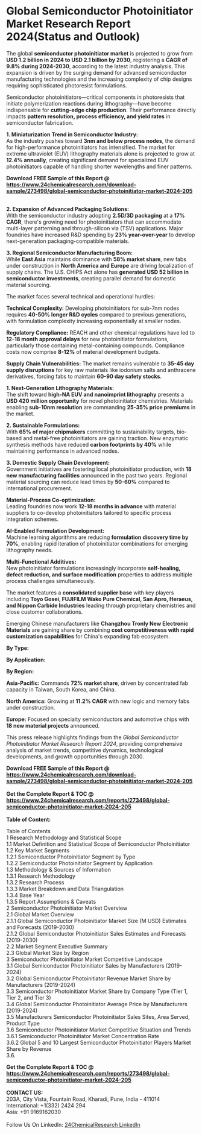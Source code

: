 <h1>Global Semiconductor Photoinitiator Market Research Report 2024(Status and Outlook)</h1><p>The global <strong>semiconductor photoinitiator market</strong> is projected to grow from <strong>USD 1.2 billion in 2024 to USD 2.1 billion by 2030</strong>, registering a <strong>CAGR of 9.8% during 2024-2030</strong>, according to the latest industry analysis. This expansion is driven by the surging demand for advanced semiconductor manufacturing technologies and the increasing complexity of chip designs requiring sophisticated photoresist formulations.</p><p>Semiconductor photoinitiators—critical components in photoresists that initiate polymerization reactions during lithography—have become indispensable for <strong>cutting-edge chip production</strong>. Their performance directly impacts <strong>pattern resolution, process efficiency, and yield rates</strong> in semiconductor fabrication.</p><p><strong>1. Miniaturization Trend in Semiconductor Industry:</strong><br>
As the industry pushes toward <strong>3nm and below process nodes</strong>, the demand for high-performance photoinitiators has intensified. The market for extreme ultraviolet (EUV) lithography materials alone is projected to grow at <strong>12.4% annually</strong>, creating significant demand for specialized EUV photoinitiators capable of handling shorter wavelengths and finer patterns.</p><div><b>Download FREE Sample of this Report @ 
            <a href="https://www.24chemicalresearch.com/download-sample/273498/global-semiconductor-photoinitiator-market-2024-205">
            https://www.24chemicalresearch.com/download-sample/273498/global-semiconductor-photoinitiator-market-2024-205</a></b></div><br><p><strong>2. Expansion of Advanced Packaging Solutions:</strong><br>
With the semiconductor industry adopting <strong>2.5D/3D packaging</strong> at a <strong>17% CAGR</strong>, there's growing need for photoinitiators that can accommodate multi-layer patterning and through-silicon via (TSV) applications. Major foundries have increased R&amp;D spending by <strong>23% year-over-year</strong> to develop next-generation packaging-compatible materials.</p><p><strong>3. Regional Semiconductor Manufacturing Boom:</strong><br>
While <strong>East Asia</strong> maintains dominance with <strong>58% market share</strong>, new fabs under construction in <strong>North America and Europe</strong> are driving localization of supply chains. The U.S. CHIPS Act alone has <strong>generated USD 52 billion in semiconductor investments</strong>, creating parallel demand for domestic material sourcing.</p><p>The market faces several technical and operational hurdles:</p><p><strong>Technical Complexity:</strong> Developing photoinitiators for sub-7nm nodes requires <strong>40-50% longer R&amp;D cycles</strong> compared to previous generations, with formulation complexity increasing exponentially at smaller nodes.</p><p><strong>Regulatory Compliance:</strong> REACH and other chemical regulations have led to <strong>12-18 month approval delays</strong> for new photoinitiator formulations, particularly those containing metal-containing compounds. Compliance costs now comprise <strong>8-12%</strong> of material development budgets.</p><p><strong>Supply Chain Vulnerabilities:</strong> The market remains vulnerable to <strong>35-45 day supply disruptions</strong> for key raw materials like iodonium salts and anthracene derivatives, forcing fabs to maintain <strong>60-90 day safety stocks</strong>.</p><p><strong>1. Next-Generation Lithography Materials:</strong><br>
The shift toward <strong>high-NA EUV and nanoimprint lithography</strong> presents a <strong>USD 420 million opportunity</strong> for novel photoinitiator chemistries. Materials enabling <strong>sub-10nm resolution</strong> are commanding <strong>25-35% price premiums</strong> in the market.</p><p><strong>2. Sustainable Formulations:</strong><br>
With <strong>65% of major chipmakers</strong> committing to sustainability targets, bio-based and metal-free photoinitiators are gaining traction. New enzymatic synthesis methods have reduced <strong>carbon footprints by 40%</strong> while maintaining performance in advanced nodes.</p><p><strong>3. Domestic Supply Chain Development:</strong><br>
Government initiatives are fostering local photoinitiator production, with <strong>18 new manufacturing facilities</strong> announced in the past two years. Regional material sourcing can reduce lead times by <strong>50-60%</strong> compared to international procurement.</p><p><strong>Material-Process Co-optimization:</strong><br>
    Leading foundries now work <strong>12-18 months in advance</strong> with material suppliers to co-develop photoinitiators tailored to specific process integration schemes.</p><p><strong>AI-Enabled Formulation Development:</strong><br>
    Machine learning algorithms are reducing <strong>formulation discovery time by 70%</strong>, enabling rapid iteration of photoinitiator combinations for emerging lithography needs.</p><p><strong>Multi-Functional Additives:</strong><br>
    New photoinitiator formulations increasingly incorporate <strong>self-healing, defect reduction, and surface modification</strong> properties to address multiple process challenges simultaneously.</p><p>The market features a <strong>consolidated supplier base</strong> with key players including <strong>Toyo Gosei, FUJIFILM Wako Pure Chemical, San Apro, Heraeus, and Nippon Carbide Industries</strong> leading through proprietary chemistries and close customer collaborations.</p><p>Emerging Chinese manufacturers like <strong>Changzhou Tronly New Electronic Materials</strong> are gaining share by combining <strong>cost competitiveness with rapid customization capabilities</strong> for China's expanding fab ecosystem.</p><p><strong>By Type:</strong></p><p><strong>By Application:</strong></p><p><strong>By Region:</strong></p><p><strong>Asia-Pacific:</strong> Commands <strong>72% market share</strong>, driven by concentrated fab capacity in Taiwan, South Korea, and China.</p><p><strong>North America:</strong> Growing at <strong>11.2% CAGR</strong> with new logic and memory fabs under construction.</p><p><strong>Europe:</strong> Focused on specialty semiconductors and automotive chips with <strong>18 new material projects</strong> announced.</p><p>This press release highlights findings from the <em>Global Semiconductor Photoinitiator Market Research Report 2024</em>, providing comprehensive analysis of market trends, competitive dynamics, technological developments, and growth opportunities through 2030.</p><div><b>Download FREE Sample of this Report @ 
            <a href="https://www.24chemicalresearch.com/download-sample/273498/global-semiconductor-photoinitiator-market-2024-205">
            https://www.24chemicalresearch.com/download-sample/273498/global-semiconductor-photoinitiator-market-2024-205</a></b></div><br><div><b>Get the Complete Report & TOC @ 
            <a href="https://www.24chemicalresearch.com/reports/273498/global-semiconductor-photoinitiator-market-2024-205">
            https://www.24chemicalresearch.com/reports/273498/global-semiconductor-photoinitiator-market-2024-205</a></b></div><br>
            <b>Table of Content:</b><p>Table of Contents<br />
1 Research Methodology and Statistical Scope<br />
1.1 Market Definition and Statistical Scope of Semiconductor Photoinitiator<br />
1.2 Key Market Segments<br />
1.2.1 Semiconductor Photoinitiator Segment by Type<br />
1.2.2 Semiconductor Photoinitiator Segment by Application<br />
1.3 Methodology & Sources of Information<br />
1.3.1 Research Methodology<br />
1.3.2 Research Process<br />
1.3.3 Market Breakdown and Data Triangulation<br />
1.3.4 Base Year<br />
1.3.5 Report Assumptions & Caveats<br />
2 Semiconductor Photoinitiator Market Overview<br />
2.1 Global Market Overview<br />
2.1.1 Global Semiconductor Photoinitiator Market Size (M USD) Estimates and Forecasts (2019-2030)<br />
2.1.2 Global Semiconductor Photoinitiator Sales Estimates and Forecasts (2019-2030)<br />
2.2 Market Segment Executive Summary<br />
2.3 Global Market Size by Region<br />
3 Semiconductor Photoinitiator Market Competitive Landscape<br />
3.1 Global Semiconductor Photoinitiator Sales by Manufacturers (2019-2024)<br />
3.2 Global Semiconductor Photoinitiator Revenue Market Share by Manufacturers (2019-2024)<br />
3.3 Semiconductor Photoinitiator Market Share by Company Type (Tier 1, Tier 2, and Tier 3)<br />
3.4 Global Semiconductor Photoinitiator Average Price by Manufacturers (2019-2024)<br />
3.5 Manufacturers Semiconductor Photoinitiator Sales Sites, Area Served, Product Type<br />
3.6 Semiconductor Photoinitiator Market Competitive Situation and Trends<br />
3.6.1 Semiconductor Photoinitiator Market Concentration Rate<br />
3.6.2 Global 5 and 10 Largest Semiconductor Photoinitiator Players Market Share by Revenue<br />
3.6.</p><div><b>Get the Complete Report & TOC @ 
            <a href="https://www.24chemicalresearch.com/reports/273498/global-semiconductor-photoinitiator-market-2024-205">
            https://www.24chemicalresearch.com/reports/273498/global-semiconductor-photoinitiator-market-2024-205</a></b></div><br><b>CONTACT US:</b><br>
            203A, City Vista, Fountain Road, Kharadi, Pune, India - 411014<br>
            International: +1(332) 2424 294<br>
            Asia: +91 9169162030 <br><br>
            Follow Us On LinkedIn: <a href="https://www.linkedin.com/company/24chemicalresearch/">24ChemicalResearch LinkedIn</a>
